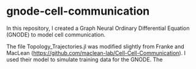 # gnode-cell-communication
In this repository, I created a Graph Neural Ordinary Differential Equation (GNODE) to
model cell communication.

The file Topology_Trajectories.jl was modified slightly from Franke and MacLean (https://github.com/maclean-lab/Cell-Cell-Communication).
I used their model to simulate training data for the GNODE. The 
